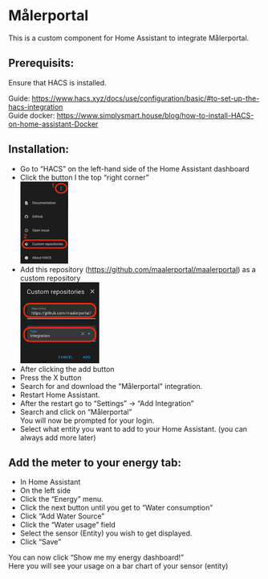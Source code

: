# Målerportal

This is a custom component for Home Assistant to integrate Målerportal.

## Prerequisits:

Ensure that HACS is installed.

Guide: https://www.hacs.xyz/docs/use/configuration/basic/#to-set-up-the-hacs-integration<br/>
Guide docker: https://www.simplysmart.house/blog/how-to-install-HACS-on-home-assistant-Docker


## Installation:
- Go to “HACS” on the left-hand side of the Home Assistant dashboard
- Click the button I the top “right corner” <br/>
    ![alt text](documentation/image.png)
- Add this repository (https://github.com/maalerportal/maalerportal) as a custom repository<br/>
![alt text](documentation/image2.png)
- After clicking the add button
- Press the X button
- Search for and download the "Målerportal" integration.
- Restart Home Assistant.
- After the restart go to “Settings” -> “Add Integration”
- Search and click on “Målerportal”         
  You will now be prompted for your login.
- Select what entity you want to add to your Home Assistant. (you can always add more later)
 
## Add the meter to your energy tab:

- In Home Assistant
- On the left side
- Click the “Energy” menu.
- Click the next button until you get to “Water consumption”
- Click “Add Water Source”
- Click the “Water usage” field
- Select the sensor (Entity) you wish to get displayed.
- Click “Save”<br/>

You can now click “Show me my energy dashboard!”<br/>
Here you will see your usage on a bar chart of your sensor (entity)